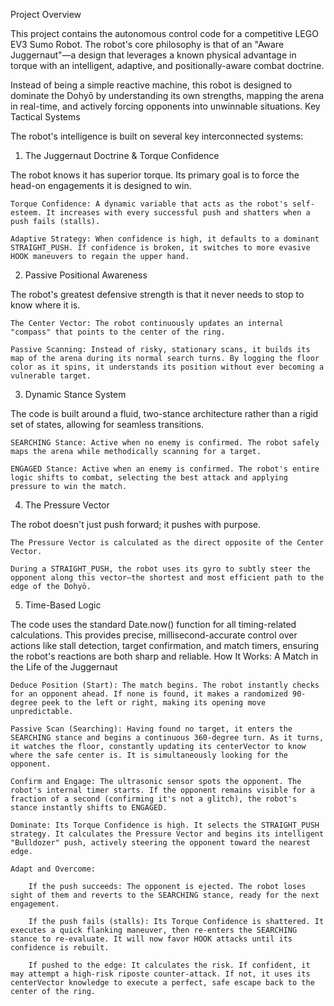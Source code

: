 Project Overview

This project contains the autonomous control code for a competitive LEGO EV3 Sumo Robot. The robot's core philosophy is that of an "Aware Juggernaut"—a design that leverages a known physical advantage in torque with an intelligent, adaptive, and positionally-aware combat doctrine.

Instead of being a simple reactive machine, this robot is designed to dominate the Dohyō by understanding its own strengths, mapping the arena in real-time, and actively forcing opponents into unwinnable situations.
Key Tactical Systems

The robot's intelligence is built on several key interconnected systems:
1. The Juggernaut Doctrine & Torque Confidence

The robot knows it has superior torque. Its primary goal is to force the head-on engagements it is designed to win.

    Torque Confidence: A dynamic variable that acts as the robot's self-esteem. It increases with every successful push and shatters when a push fails (stalls).

    Adaptive Strategy: When confidence is high, it defaults to a dominant STRAIGHT_PUSH. If confidence is broken, it switches to more evasive HOOK maneuvers to regain the upper hand.

2. Passive Positional Awareness

The robot's greatest defensive strength is that it never needs to stop to know where it is.

    The Center Vector: The robot continuously updates an internal "compass" that points to the center of the ring.

    Passive Scanning: Instead of risky, stationary scans, it builds its map of the arena during its normal search turns. By logging the floor color as it spins, it understands its position without ever becoming a vulnerable target.

3. Dynamic Stance System

The code is built around a fluid, two-stance architecture rather than a rigid set of states, allowing for seamless transitions.

    SEARCHING Stance: Active when no enemy is confirmed. The robot safely maps the arena while methodically scanning for a target.

    ENGAGED Stance: Active when an enemy is confirmed. The robot's entire logic shifts to combat, selecting the best attack and applying pressure to win the match.

4. The Pressure Vector

The robot doesn't just push forward; it pushes with purpose.

    The Pressure Vector is calculated as the direct opposite of the Center Vector.

    During a STRAIGHT_PUSH, the robot uses its gyro to subtly steer the opponent along this vector—the shortest and most efficient path to the edge of the Dohyō.

5. Time-Based Logic

The code uses the standard Date.now() function for all timing-related calculations. This provides precise, millisecond-accurate control over actions like stall detection, target confirmation, and match timers, ensuring the robot's reactions are both sharp and reliable.
How It Works: A Match in the Life of the Juggernaut

    Deduce Position (Start): The match begins. The robot instantly checks for an opponent ahead. If none is found, it makes a randomized 90-degree peek to the left or right, making its opening move unpredictable.

    Passive Scan (Searching): Having found no target, it enters the SEARCHING stance and begins a continuous 360-degree turn. As it turns, it watches the floor, constantly updating its centerVector to know where the safe center is. It is simultaneously looking for the opponent.

    Confirm and Engage: The ultrasonic sensor spots the opponent. The robot's internal timer starts. If the opponent remains visible for a fraction of a second (confirming it's not a glitch), the robot's stance instantly shifts to ENGAGED.

    Dominate: Its Torque Confidence is high. It selects the STRAIGHT_PUSH strategy. It calculates the Pressure Vector and begins its intelligent "Bulldozer" push, actively steering the opponent toward the nearest edge.

    Adapt and Overcome:

        If the push succeeds: The opponent is ejected. The robot loses sight of them and reverts to the SEARCHING stance, ready for the next engagement.

        If the push fails (stalls): Its Torque Confidence is shattered. It executes a quick flanking maneuver, then re-enters the SEARCHING stance to re-evaluate. It will now favor HOOK attacks until its confidence is rebuilt.

        If pushed to the edge: It calculates the risk. If confident, it may attempt a high-risk riposte counter-attack. If not, it uses its centerVector knowledge to execute a perfect, safe escape back to the center of the ring.
